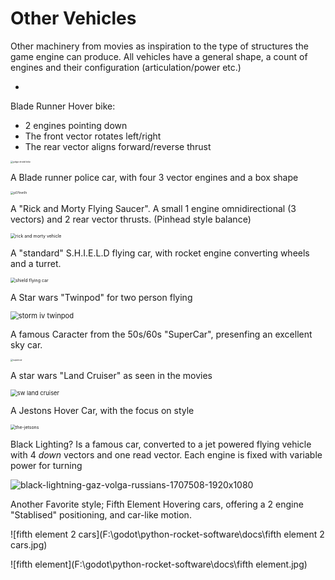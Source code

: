 # Other Vehicles 

Other machinery from movies as inspiration to the type of structures the game engine can produce. All vehicles have a general shape, a count of engines and their configuration (articulation/power etc.)

+ 

Blade Runner Hover bike:

+ 2 engines pointing down
+ The front vector rotates left/right
+ The rear vector aligns forward/reverse thrust

<img src="F:\godot\python-rocket-software\docs\judge dredd bike.jpg" alt="judge dredd bike" style="zoom: 25%;" />



A Blade runner police car, with four 3 vector engines and a box shape

<img src="F:\godot\python-rocket-software\docs\p07tnm1h.webp" alt="p07tnm1h" style="zoom: 33%;" />



A "Rick and Morty Flying Saucer". A small 1 engine omnidirectional (3 vectors) and 2 rear vector thrusts. (Pinhead style balance)

<img src="F:\godot\python-rocket-software\docs\rick and morty vehicle.jpeg" alt="rick and morty vehicle" style="zoom: 50%;" />



A "standard" S.H.I.E.L.D flying car, with rocket engine converting wheels and a turret.

<img src="F:\godot\python-rocket-software\docs\shield flying car.jpg" alt="shield flying car" style="zoom: 50%;" />

A Star wars "Twinpod" for two person flying

<img src="F:\godot\python-rocket-software\docs\storm iv twinpod.jpg" alt="storm iv twinpod" style="zoom:80%;" />

A famous Caracter from the 50s/60s "SuperCar", presenfing an excellent sky car.

<img src="F:\godot\python-rocket-software\docs\supercar.jpg" alt="supercar" style="zoom: 25%;" />

A star wars "Land Cruiser" as seen in the movies

<img src="F:\godot\python-rocket-software\docs\sw land cruiser.jpeg" alt="sw land cruiser" style="zoom: 67%;" />

A Jestons Hover Car, with the focus on style

<img src="F:\godot\python-rocket-software\docs\the-jetsons.jpg" alt="the-jetsons" style="zoom:50%;" />

Black Lighting? Is a famous car, converted to a jet powered flying vehicle with 4 _down_ vectors and one read vector. Each engine is fixed with variable power for turning

![black-lightning-gaz-volga-russians-1707508-1920x1080](F:\godot\python-rocket-software\docs\black-lightning-gaz-volga-russians-1707508-1920x1080.jpg)

Another Favorite style; Fifth Element Hovering cars, offering a 2 engine "Stablised" positioning, and car-like motion.

![fifth element 2 cars](F:\godot\python-rocket-software\docs\fifth element 2 cars.jpg)

![fifth element](F:\godot\python-rocket-software\docs\fifth element.jpg)